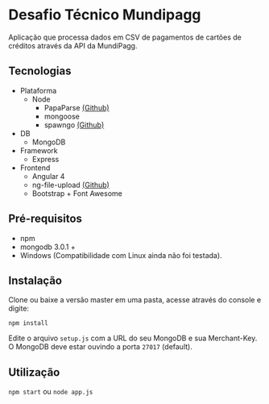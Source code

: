 # Desafio Técnico Mundipagg

Aplicação que processa dados em CSV de pagamentos de cartões de créditos através da API da MundiPagg.

## Tecnologias
 - Plataforma
   - Node
     - PapaParse [(Github)](https://github.com/mholt/PapaParse)
     - mongoose
     - spawngo [(Github)](https://github.com/otterthecat/spawngo)
 - DB
   - MongoDB
 - Framework
   - Express
 - Frontend
   - Angular 4
   - ng-file-upload [(Github)](https://github.com/danialfarid/ng-file-upload/)
   - Bootstrap + Font Awesome
   

## Pré-requisitos

 - npm
 - mongodb 3.0.1 +
 - Windows (Compatibilidade com Linux ainda não foi testada).

## Instalação

 Clone ou baixe a versão master em uma pasta, acesse através do console e digite:
 
`npm install`

Edite o arquivo `setup.js` com a URL do seu MongoDB e sua Merchant-Key.  
O MongoDB deve estar ouvindo a porta `27017` (default).

## Utilização

`npm start` ou `node app.js`

